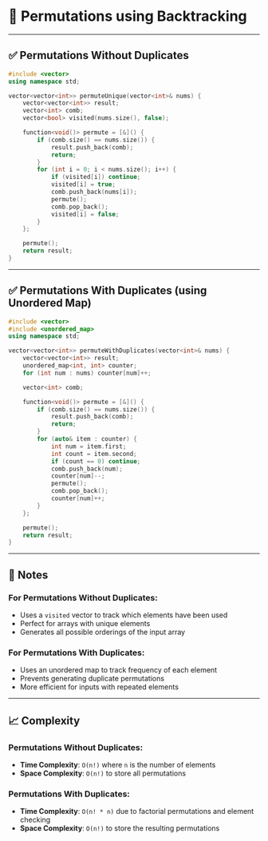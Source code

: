# 🔢 Permutations using Backtracking

---

## ✅ Permutations Without Duplicates

```cpp
#include <vector>
using namespace std;

vector<vector<int>> permuteUnique(vector<int>& nums) {
    vector<vector<int>> result;
    vector<int> comb;
    vector<bool> visited(nums.size(), false);

    function<void()> permute = [&]() {
        if (comb.size() == nums.size()) {
            result.push_back(comb);
            return;
        }
        for (int i = 0; i < nums.size(); i++) {
            if (visited[i]) continue;
            visited[i] = true;
            comb.push_back(nums[i]);
            permute();
            comb.pop_back();
            visited[i] = false;
        }
    };

    permute();
    return result;
}
```

---

## ✅ Permutations With Duplicates (using Unordered Map)

```cpp
#include <vector>
#include <unordered_map>
using namespace std;

vector<vector<int>> permuteWithDuplicates(vector<int>& nums) {
    vector<vector<int>> result;
    unordered_map<int, int> counter;
    for (int num : nums) counter[num]++;

    vector<int> comb;

    function<void()> permute = [&]() {
        if (comb.size() == nums.size()) {
            result.push_back(comb);
            return;
        }
        for (auto& item : counter) {
            int num = item.first;
            int count = item.second;
            if (count == 0) continue;
            comb.push_back(num);
            counter[num]--;
            permute();
            comb.pop_back();
            counter[num]++;
        }
    };

    permute();
    return result;
}
```

---

## 📘 Notes

### For Permutations Without Duplicates:
- Uses a `visited` vector to track which elements have been used
- Perfect for arrays with unique elements
- Generates all possible orderings of the input array

### For Permutations With Duplicates:
- Uses an unordered map to track frequency of each element
- Prevents generating duplicate permutations
- More efficient for inputs with repeated elements

---

## 📈 Complexity

### Permutations Without Duplicates:
- **Time Complexity**: `O(n!)` where `n` is the number of elements
- **Space Complexity**: `O(n!)` to store all permutations

### Permutations With Duplicates:
- **Time Complexity**: `O(n! * n)` due to factorial permutations and element checking
- **Space Complexity**: `O(n!)` to store the resulting permutations 